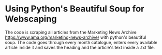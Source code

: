 # Using Python's Beautiful Soup for Webscaping

The code is scraping all articles from the Marketing News Archive https://www.ama.org/marketing-news-archive/ with python's beautiful soup. 
The code goes through every month catalogue, enters every available article inside it and saves the heading and the article's text inside a .txt file.
